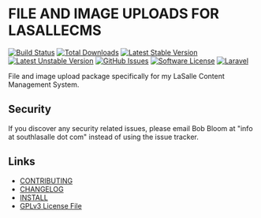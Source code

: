 # FILE AND IMAGE UPLOADS FOR LASALLECMS

[![Build Status](https://img.shields.io/travis/lasallecms/lasallecms-l5-lasallecmsfilemgmt-pkg/master.svg?style=flat-square)](https://travis-ci.org/lasallecms/lasallecms-l5-lasallecmsfilemgmt-pkg)
[![Total Downloads](https://img.shields.io/packagist/dt/lasallecms/lasallecmsfilemgmt.svg?style=flat-square)](https://packagist.org/packages/lasallecms/lasallecmsfilemgmt)
[![Latest Stable Version](https://poser.pugx.org/lasallecms/lasallecmsfilemgmt/v/stable.svg)](https://packagist.org/packages/lasallecms/lasallecmsfilemgmt)
[![Latest Unstable Version](https://poser.pugx.org/lasallecms/lasallecmsfilemgmt/v/unstable.svg)](https://packagist.org/packages/lasallecms/lasallecmsfilemgmt)
[![GitHub Issues](https://img.shields.io/github/issues/lasallecms/lasallecms-l5-lasallecmsfilemgmt-pkg.svg)](https://github.com/lasallecms/lasallecms-l5-lasallecmsfilemgmt-pkg/issues)
[![Software License](https://img.shields.io/badge/license-GPLv3-brightgreen.svg?style=flat-square)](LICENSE.md)
[![Laravel](https://img.shields.io/badge/Laravel-v5.1-brightgreen.svg?style=flat-square)](http://laravel.com)

File and image upload package specifically for my LaSalle Content Management System. 


## Security

If you discover any security related issues, please email Bob Bloom at "info at southlasalle dot com" instead of using the issue tracker.


## Links

* [CONTRIBUTING](CONTRIBUTING.md)
* [CHANGELOG](CHANGELOG.md)
* [INSTALL](INSTALL.md)
* [GPLv3 License File](LICENSE.md)
